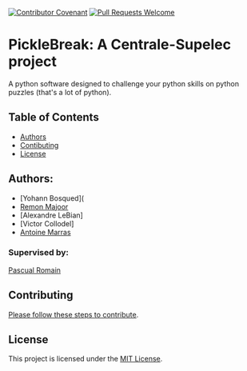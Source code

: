 [![Contributor Covenant](https://img.shields.io/badge/Contributor%20Covenant-v1.4%20adopted-ff69b4.svg)](code-of-conduct.md)
[![Pull Requests Welcome](https://img.shields.io/badge/PRs-welcome-brightgreen.svg?style=flat)](http://makeapullrequest.com)

# PickleBreak: A Centrale-Supelec project

A python software designed to challenge your python skills on python puzzles (that's a lot of python).

## Table of Contents

* [Authors](#authors)
* [Contibuting](#contibuting)
* [License](#license)


## Authors: 
- [Yohann Bosqued](
- [Remon Majoor](https://github.com/Remon-prog)
- [Alexandre LeBian]
- [Victor Collodel]
- [Antoine Marras](https://github.com/spineki)

### Supervised by: 
[Pascual Romain](https://github.com/romainpascual)
    
## Contributing

[Please follow these steps to contribute](CONTRIBUTING.md).

## License
This project is licensed under the [MIT License](LICENSE.md).
